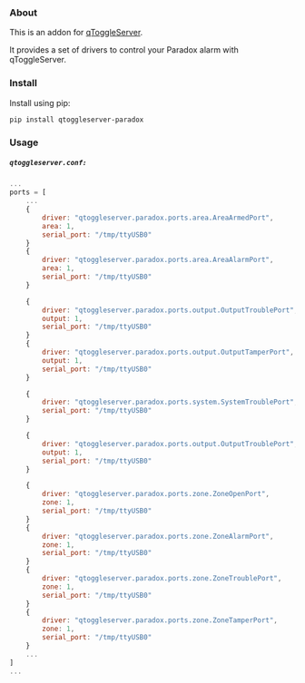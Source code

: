 ### About

This is an addon for [qToggleServer](https://github.com/qtoggle/qtoggleserver).

It provides a set of drivers to control your Paradox alarm with qToggleServer.


### Install

Install using pip:

    pip install qtoggleserver-paradox


### Usage

##### `qtoggleserver.conf:`
``` javascript
...
ports = [
    ...
    {
        driver: "qtoggleserver.paradox.ports.area.AreaArmedPort",
        area: 1,
        serial_port: "/tmp/ttyUSB0"
    }
    {
        driver: "qtoggleserver.paradox.ports.area.AreaAlarmPort",
        area: 1,
        serial_port: "/tmp/ttyUSB0"
    }

    {
        driver: "qtoggleserver.paradox.ports.output.OutputTroublePort",
        output: 1,
        serial_port: "/tmp/ttyUSB0"
    }
    {
        driver: "qtoggleserver.paradox.ports.output.OutputTamperPort",
        output: 1,
        serial_port: "/tmp/ttyUSB0"
    }

    {
        driver: "qtoggleserver.paradox.ports.system.SystemTroublePort",
        serial_port: "/tmp/ttyUSB0"
    }

    {
        driver: "qtoggleserver.paradox.ports.output.OutputTroublePort",
        output: 1,
        serial_port: "/tmp/ttyUSB0"
    }

    {
        driver: "qtoggleserver.paradox.ports.zone.ZoneOpenPort",
        zone: 1,
        serial_port: "/tmp/ttyUSB0"
    }
    {
        driver: "qtoggleserver.paradox.ports.zone.ZoneAlarmPort",
        zone: 1,
        serial_port: "/tmp/ttyUSB0"
    }
    {
        driver: "qtoggleserver.paradox.ports.zone.ZoneTroublePort",
        zone: 1,
        serial_port: "/tmp/ttyUSB0"
    }
    {
        driver: "qtoggleserver.paradox.ports.zone.ZoneTamperPort",
        zone: 1,
        serial_port: "/tmp/ttyUSB0"
    }
    ...
]
...
